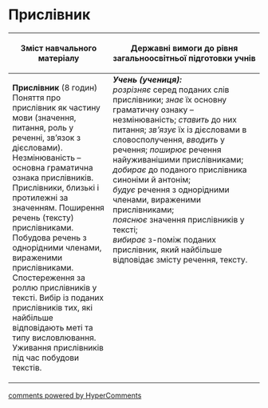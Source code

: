 <div id="hypercomments_widget" class="js-hypercomments-widget invisible"></div>

# Прислівник     

<table>
<thead>
  <tr>
    <th width="40%" align="center"><p>Зміст навчального матеріалу</p></td>
    <th width="60%" align="center"><p>Державні вимоги до рівня загальноосвітньої підготовки учнів</p></td>
  </tr>
</thead>
<tbody>
  <tr>
    <td width="40%" style="vertical-align:top !important;">
    <p><b>Прислівник </b> (8 годин)<br>
Поняття про прислівник як частину мови (значення, питання, роль у реченні, зв’язок з дієсловами). Незмінюваність – основна граматична ознака прислівників. <br>
Прислівники, близькі і протилежні за значенням. Поширення речень (тексту) прислівниками. Побудова речень з однорідними членами, вираженими прислівниками.<br>
Спостереження за роллю прислівників у тексті. Вибір із поданих прислівників тих, які найбільше відповідають меті та типу висловлювання.<br>
Уживання прислівників під час побудови текстів.<br></td>
    <td width="60%" style="vertical-align:top !important;">
<i><b>Учень (учениця):</b></i><br>
<i>розрізняє</i> серед поданих слів прислівники; <i>знає</i> їх основну граматичну ознаку – незмінюваність; <i>ставить</i> до них питання; <i>зв’язує</i> їх із дієсловами в словосполучення, <i>вводить</i> у речення; <i>поширює</i> речення найуживанішими прислівниками;<br>
<i>добирає</i> до поданого прислівника синоніми й антонім;<br>
<i>будує</i> речення з однорідними членами, вираженими прислівниками;<br>
<i>пояснює</i> значення прислівників у тексті;<br>
<i>вибирає</i> з-поміж поданих прислівник, який найбільше відповідає змісту речення, тексту.<br></td>
  </tr>
</tbody>
</table>

<div class="js-hypercomments-container">
<a href="http://hypercomments.com" class="hc-link" title="comments widget">comments powered by HyperComments</a>
</div>